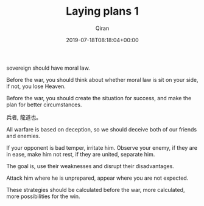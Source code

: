 ﻿---
title: Laying plans 1
author: Qiran
type: post
date: 2019-07-18T08:18:04+00:00
aliases: ["/laying-plans-1/"]
categories:
  - "Sun Tzu's The Art of War"

---
sovereign should have moral law.

Before the war, you should think about whether moral law is sit on your side, if not, you lose Heaven.

Before the war, you should create the situation for success, and make the plan for better circumstances.

<p class="has-text-color has-primary-color">
  兵者, 龍道也。
</p>

All warfare is based on deception, so we should deceive both of our friends and enemies.

If your opponent is bad temper, irritate him. Observe your enemy, if they are in ease, make him not rest, if they are united, separate him.

The goal is, use their weaknesses and disrupt their disadvantages.

Attack him where he is unprepared, appear where you are not expected.

These strategies should be calculated before the war, more calculated, more possibilities for the win.
